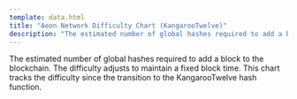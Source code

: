 ```yaml
---
template: data.html
title: "Aeon Network Difficulty Chart (KangarooTwelve)"
description: "The estimated number of global hashes required to add a block to the blockchain. The difficulty adjusts to maintain a fixed block time. This chart tracks the difficulty since the transition to the KangarooTwelve hash function."
---
```

The estimated number of global hashes required to add a block to the blockchain. The difficulty adjusts to maintain a fixed block time. This chart tracks the difficulty since the transition to the KangarooTwelve hash function. 
